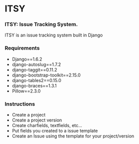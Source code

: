 ITSY
====
### ITSY: Issue Tracking System.

ITSY is an issue tracking system built in Django

### Requirements

- Django==1.6.2
- django-autoslug==1.7.2
- django-taggit==0.11.2
- django-bootstrap-toolkit==2.15.0
- django-tables2==0.15.0
- django-braces==1.3.1
- Pillow==2.3.0

### Instructions

- Create a project
- Create a project version
- Create charfields, textfields, etc...
- Put fields you created to a issue template
- Create an Issue using the template for your project/version